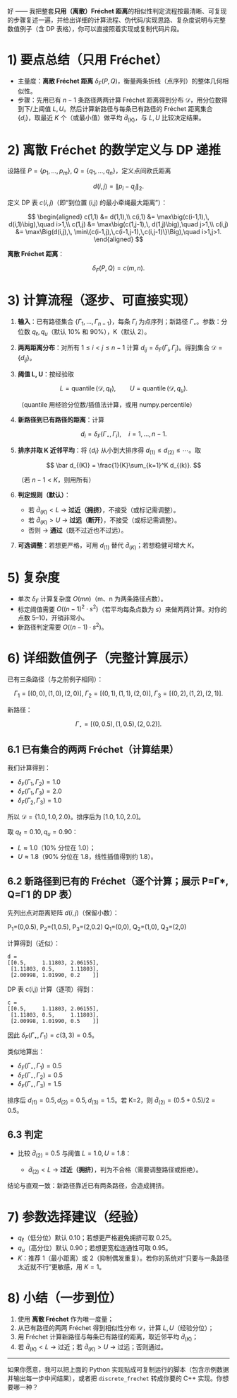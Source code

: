 好 —— 我把整套**只用（离散）Fréchet 距离**的相似性判定流程按最清晰、可复现的步骤复述一遍，并给出详细的计算流程、伪代码/实现思路、复杂度说明与完整数值例子（含 DP 表格），你可以直接照着实现或复制代码片段。

# 1) 要点总结（只用 Fréchet）

* 主量度：**离散 Fréchet 距离** $\delta_F(P,Q)$，衡量两条折线（点序列）的整体几何相似性。
* 步骤：先用已有 $n-1$ 条路径两两计算 Fréchet 距离得到分布 $\mathcal D$，用分位数得到下/上阈值 $L,U$。然后计算新路径与每条已有路径的 Fréchet 距离集合 $\{d_i\}$，取最近 $K$ 个（或最小值）做平均 $\bar d_{(K)}$，与 $L,U$ 比较决定结果。

# 2) 离散 Fréchet 的数学定义与 DP 递推

设路径 $P=\{p_1,\dots,p_m\},\;Q=\{q_1,\dots,q_n\}$，定义点间欧氏距离

$$
d(i,j)=\|p_i-q_j\|_2.
$$

定义 DP 表 $c(i,j)$（即“到位置 (i,j) 的最小牵绳最大距离”）：

$$
\begin{aligned}
c(1,1) &= d(1,1),\\
c(i,1) &= \max\big(c(i-1,1),\, d(i,1)\big),\quad i>1,\\
c(1,j) &= \max\big(c(1,j-1),\, d(1,j)\big),\quad j>1,\\
c(i,j) &= \max\Big(d(i,j),\, \min\{c(i-1,j),\,c(i-1,j-1),\,c(i,j-1)\}\Big),\quad i>1,j>1.
\end{aligned}
$$

**离散 Fréchet 距离**：

$$
\delta_F(P,Q) = c(m,n).
$$

# 3) 计算流程（逐步、可直接实现）

1. **输入**：已有路径集合 $\{\Gamma_1,\dots,\Gamma_{n-1}\}$，每条 $\Gamma_i$ 为点序列；新路径 $\Gamma_\star$。参数：分位数 $q_{\ell}, q_u$（默认 10% 和 90%），K（默认 2）。
2. **两两距离分布**：对所有 $1\le i<j\le n-1$ 计算 $d_{ij}=\delta_F(\Gamma_i,\Gamma_j)$。得到集合 $\mathcal D=\{d_{ij}\}$。
3. **阈值 L, U**：按经验取
   
   $$
   L = \operatorname{quantile}(\mathcal D, q_{\ell}),\qquad U = \operatorname{quantile}(\mathcal D, q_u).
   $$
   
   （quantile 用经验分位数/插值法计算，或用 numpy.percentile）
4. **新路径到已有路径的距离**：计算
   
   $$
   d_i=\delta_F(\Gamma_\star,\Gamma_i),\quad i=1,\dots,n-1.
   $$
5. **排序并取 K 近邻平均**：将 $\{d_i\}$ 从小到大排序得 $d_{(1)}\le d_{(2)}\le\cdots$。取
   
   $$
   \bar d_{(K)} = \frac{1}{K}\sum_{k=1}^K d_{(k)}.
   $$
   
   （若 $n-1<K$，则用所有）
6. **判定规则（默认）**：
   
   * 若 $\bar d_{(K)} < L$ → **过近（拥挤）**，不接受（或标记需调整）。
   * 若 $\bar d_{(K)} > U$ → **过远（断开）**，不接受（或标记需调整）。
   * 否则 → **通过**（既不过近也不过远）。
7. **可选调整**：若想更严格，可用 $d_{(1)}$ 替代 $\bar d_{(K)}$；若想稳健可增大 $K$。


# 5) 复杂度

* 单次 $\delta_F$ 计算复杂度 $O(mn)$（m、n 为两条路径点数）。
* 标定阈值需要 $O((n-1)^2 \cdot s^2)$（若平均每条点数为 $s$）来做两两计算。对你的点数 5–10，开销非常小。
* 新路径判定需要 $O((n-1)\cdot s^2)$。

# 6) 详细数值例子（完整计算展示）

已有三条路径（与之前例子相同）：

$$
\Gamma_1=[(0,0),(1,0),(2,0)],\;
\Gamma_2=[(0,1),(1,1),(2,0)],\;
\Gamma_3=[(0,2),(1,2),(2,1)].
$$

新路径：

$$
\Gamma_\star=[(0,0.5),(1,0.5),(2,0.2)].
$$

## 6.1 已有集合的两两 Fréchet（计算结果）

我们计算得到：

* $\delta_F(\Gamma_1,\Gamma_2)=1.0$
* $\delta_F(\Gamma_1,\Gamma_3)=2.0$
* $\delta_F(\Gamma_2,\Gamma_3)=1.0$

所以 $\mathcal D=\{1.0,1.0,2.0\}$。排序后为 $[1.0,1.0,2.0]$。

取 $q_\ell=0.10, q_u=0.90$：

* $L \approx 1.0$（10% 分位在 1.0）；
* $U \approx 1.8$（90% 分位在 1.8，线性插值得到约 1.8）。

## 6.2 新路径到已有的 Fréchet（逐个计算；展示 P=Γ\*, Q=Γ1 的 DP 表）

先列出点对距离矩阵 $d(i,j)$（保留小数）：

P$_1$=(0,0.5), P$_2$=(1,0.5), P$_3$=(2,0.2)
Q$_1$=(0,0), Q$_2$=(1,0), Q$_3$=(2,0)

计算得到（近似）：

```
d =
[[0.5,     1.11803, 2.06155],
 [1.11803, 0.5,     1.11803],
 [2.00998, 1.01990, 0.2    ]]
```

DP 表 c(i,j) 计算（逐项）得到：

```
c =
[[0.5,     1.11803, 2.06155],
 [1.11803, 0.5,     1.11803],
 [2.00998, 1.01990, 0.5    ]]
```

因此 $\delta_F(\Gamma_\star,\Gamma_1) = c(3,3) = 0.5$。

类似地算出：

* $\delta_F(\Gamma_\star,\Gamma_1)=0.5$
* $\delta_F(\Gamma_\star,\Gamma_2)=0.5$
* $\delta_F(\Gamma_\star,\Gamma_3)=1.5$

排序后 $d_{(1)}=0.5,d_{(2)}=0.5,d_{(3)}=1.5$。若 K=2，则 $\bar d_{(2)}=(0.5+0.5)/2=0.5$。

## 6.3 判定

* 比较 $\bar d_{(2)}=0.5$ 与阈值 $L=1.0, U=1.8$：
  
  * $\bar d_{(2)} < L$ → **过近（拥挤）**，判为不合格（需要调整路径或拒绝）。

结论与直观一致：新路径靠近已有两条路径，会造成拥挤。

# 7) 参数选择建议（经验）

* $q_\ell$（低分位）默认 0.10；若想更严格避免拥挤可取 0.25。
* $q_u$（高分位）默认 0.90；若想更宽松连通性可取 0.95。
* $K$：推荐 1（最小距离）或 2（抑制偶发重复）。若你的系统对“只要与一条路径太近就不行”更敏感，用 $K=1$。

# 8) 小结（一步到位）

1. 使用 **离散 Fréchet** 作为唯一度量；
2. 从已有路径的两两 Fréchet 得到相似性分布 $\mathcal D$，计算 $L,U$（经验分位）；
3. 用 Fréchet 计算新路径与每条已有路径的距离，取近邻平均 $\bar d_{(K)}$；
4. 若 $\bar d_{(K)}<L$ → 过近；若 $\bar d_{(K)}>U$ → 过远；否则通过。

---

如果你愿意，我可以把上面的 Python 实现贴成可复制运行的脚本（包含示例数据并输出每一步中间结果），或者把 `discrete_frechet` 转成你要的 C++ 实现。你想要哪一种？

